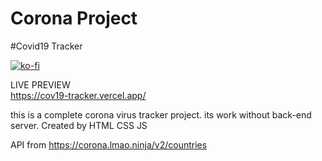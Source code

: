 # Corona Project
#Covid19 Tracker

[![ko-fi](https://www.ko-fi.com/img/githubbutton_sm.svg)](https://ko-fi.com/C1C62V5DO)

LIVE PREVIEW                              
https://cov19-tracker.vercel.app/         
 
 this is a complete corona virus tracker project. 
 its work without back-end server. 
 Created by HTML CSS JS

API from https://corona.lmao.ninja/v2/countries
